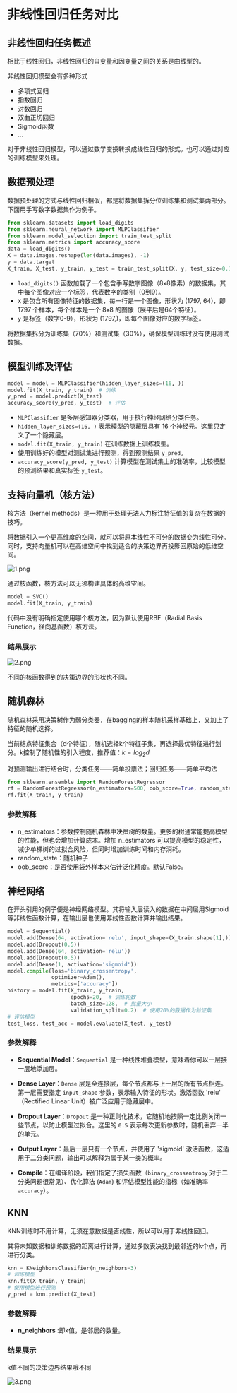 # 非线性回归任务对比

## 非线性回归任务概述

相比于线性回归，非线性回归的自变量和因变量之间的关系是曲线型的。

非线性回归模型会有多种形式
* 多项式回归
* 指数回归
* 对数回归
* 双曲正切回归
* Sigmoid函数
* ...

对于非线性回归模型，可以通过数学变换转换成线性回归的形式。也可以通过对应的训练模型来处理。

## 数据预处理

数据预处理的方式与线性回归相似，都是将数据集拆分位训练集和测试集两部分。下面用手写数字数据集作为例子。

```python
from sklearn.datasets import load_digits
from sklearn.neural_network import MLPClassifier
from sklearn.model_selection import train_test_split
from sklearn.metrics import accuracy_score
data = load_digits()
X = data.images.reshape(len(data.images), -1)
y = data.target
X_train, X_test, y_train, y_test = train_test_split(X, y, test_size=0.3)
```

* `load_digits()` 函数加载了一个包含手写数字图像（8x8像素）的数据集，其中每个图像对应一个标签，代表数字的类别（0到9）。
* `X` 是包含所有图像特征的数据集，每一行是一个图像，形状为 (1797, 64)，即 1797 个样本，每个样本是一个 8x8 的图像（展平后是64个特征）。
* `y` 是标签（数字0-9），形状为 (1797,)，即每个图像对应的数字标签。

将数据集拆分为训练集（70%）和测试集（30%），确保模型训练时没有使用测试数据。

## 模型训练及评估

```python
model = model = MLPClassifier(hidden_layer_sizes=(16, ))
model.fit(X_train, y_train)  # 训练
y_pred = model.predict(X_test)
accuracy_score(y_pred, y_test)  # 评估
```

- `MLPClassifier` 是多层感知器分类器，用于执行神经网络分类任务。
- `hidden_layer_sizes=(16, )` 表示模型的隐藏层具有 16 个神经元。这里只定义了一个隐藏层。
- `model.fit(X_train, y_train)` 在训练数据上训练模型。
- 使用训练好的模型对测试集进行预测，得到预测结果 `y_pred`。
- `accuracy_score(y_pred, y_test)` 计算模型在测试集上的准确率，比较模型的预测结果和真实标签 `y_test`。

## 支持向量机（核方法）

核方法（kernel methods）是一种用于处理无法人力标注特征值的复杂在数据的技巧。

将数据引入一个更高维度的空间，就可以将原本线性不可分的数据变为线性可分。同时，支持向量机可以在高维空间中找到适合的决策边界再投影回原始的低维空间。

![1.png](images/1.png)

通过核函数，核方法可以无须构建具体的高维空间。

```python
model = SVC()
model.fit(X_train, y_train)
```

代码中没有明确指定使用哪个核方法，因为默认使用RBF（Radial Basis Function，径向基函数）核方法。

### 结果展示

![2.png](images/2.png)

不同的核函数得到的决策边界的形状也不同。

## 随机森林

随机森林采用决策树作为弱分类器，在bagging的样本随机采样基础上，⼜加上了特征的随机选择。

当前结点特征集合（d个特征），随机选择k个特征子集，再选择最优特征进行划分。k控制了随机性的引入程度，推荐值：$k=log_2d$

对预测输出进行结合时，分类任务——简单投票法；回归任务——简单平均法

```python
from sklearn.ensemble import RandomForestRegressor
rf = RandomForestRegressor(n_estimators=500, oob_score=True, random_state=0)
rf.fit(X_train, y_train)
```

### 参数解释

- n_estimators：参数控制随机森林中决策树的数量。更多的树通常能提高模型的性能，但也会增加计算成本。增加 n_estimators 可以提高模型的稳定性，减少单棵树的过拟合风险，但同时增加训练时间和内存消耗。
- random_state：随机种子
- oob_score：是否使用袋外样本来估计泛化精度。默认False。

## 神经网络

在开头引用的例子便是神经网络模型。其将输入层读入的数据在中间层用Sigmoid等非线性函数计算，在输出层也使用非线性函数计算并输出结果。

```python 
model = Sequential()
model.add(Dense(64, activation='relu', input_shape=(X_train.shape[1],)))
model.add(Dropout(0.5))
model.add(Dense(64, activation='relu'))
model.add(Dropout(0.5))
model.add(Dense(1, activation='sigmoid'))
model.compile(loss='binary_crossentropy',
              optimizer=Adam(),
              metrics=['accuracy'])
history = model.fit(X_train, y_train,
                    epochs=20,  # 训练轮数
                    batch_size=128,  # 批量大小
                    validation_split=0.2)  # 使用20%的数据作为验证集
# 评估模型
test_loss, test_acc = model.evaluate(X_test, y_test)
```

### 参数解释

- **Sequential Model**：`Sequential` 是一种线性堆叠模型，意味着你可以一层接一层地添加层。
  
- **Dense Layer**：`Dense` 层是全连接层，每个节点都与上一层的所有节点相连。第一层需要指定 `input_shape` 参数，表示输入特征的形状。激活函数 'relu' （Rectified Linear Unit）被广泛应用于隐藏层中。

- **Dropout Layer**：`Dropout` 是一种正则化技术，它随机地按照一定比例关闭一些节点，以防止模型过拟合。这里的 `0.5` 表示每次更新参数时，随机丢弃一半的单元。

- **Output Layer**：最后一层只有一个节点，并使用了 'sigmoid' 激活函数，这适用于二分类问题，输出可以解释为属于某一类的概率。

- **Compile**：在编译阶段，我们指定了损失函数（`binary_crossentropy` 对于二分类问题很常见）、优化算法 (`Adam`) 和评估模型性能的指标（如准确率 `accuracy`）。

## KNN

KNN训练时不用计算，无须在意数据是否线性，所以可以用于非线性回归。

其将未知数据和训练数据的距离进行计算，通过多数表决找到最邻近的k个点，再进行分类。

```python
knn = KNeighborsClassifier(n_neighbors=3)
# 训练模型
knn.fit(X_train, y_train)
# 使用模型进行预测
y_pred = knn.predict(X_test)
```

### 参数解释
- **n_neighbors** :即k值，是邻居的数量。

### 结果展示

k值不同的决策边界结果哦不同

![3.png](images/3.png)

